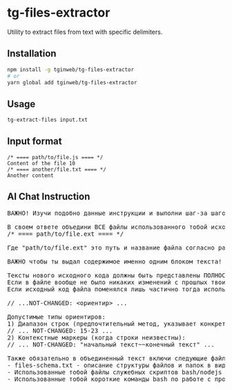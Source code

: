 # tg-files-extractor

Utility to extract files from text with specific delimiters.

## Installation

```bash
npm install -g tginweb/tg-files-extractor
# or
yarn global add tginweb/tg-files-extractor
```

## Usage

```bash
tg-extract-files input.txt
```

## Input format

```
/* ==== path/to/file.js ==== */
Content of the file 10
/* ==== another/file.txt ==== */
Another content
```

## AI Chat Instruction
<pre>
ВАЖНО! Изучи подобно данные инструкции и выполни шаг-за шагом в точности: 

В своем ответе объедини ВСЕ файлы использованного тобой исходного кода как общий текст с разделителями вида:
/* ==== path/to/file.ext ==== */
 
Где "path/to/file.ext" это путь и название файла согласно разработанной тобой структуре проекта.

ВАЖНО чтобы ты выдал содержимое именно одним блоком текста! Важно чтобы ты оформил единый текст также как ты оформляешь любой код исходников (в блоке с кнопками Copy и Download).

Тексты нового исходного кода должны быть представлены ПОЛНОСТЬЮ без заглушек. 
Если в файле вообще не было никаких изменений с прошлых твоих ответов, тогда его следует пропустить из общего текста.
Если исходный код файла поменялся лишь частично тогда используй специальную метку вместо пропущенных блоков кода следующего формата:

// ...NOT-CHANGED: <ориентир> ... 

Допустимые типы ориентиров:
1) Диапазон строк (предпочтительный метод, указывает конкретные строки из предыдущей версии файла, нумерация начинается с 1):
// ... NOT-CHANGED: 15-23 ...
2) Контекстные маркеры (когда строки неизвестны):
// ... NOT-CHANGED: "начальный текст~~конечный текст" ...
 
Также обязательно в объединенный текст включи следующие файлы на основе текущей структуры проекта:
- files-schema.txt - описание структуры файлов и папок в виде acsii дерева
- Использованные тобой файлы служебных скриптов bash/nodejs (если такие будут) размести в отдельном каталоге scripts с наименованими по смыслу
- Использованные тобой короткие команды bash по работе с проектом (например "npm install & npm run build") - размести в виде файлов в каталоге bash с наименованиями по смыслу
</pre>
